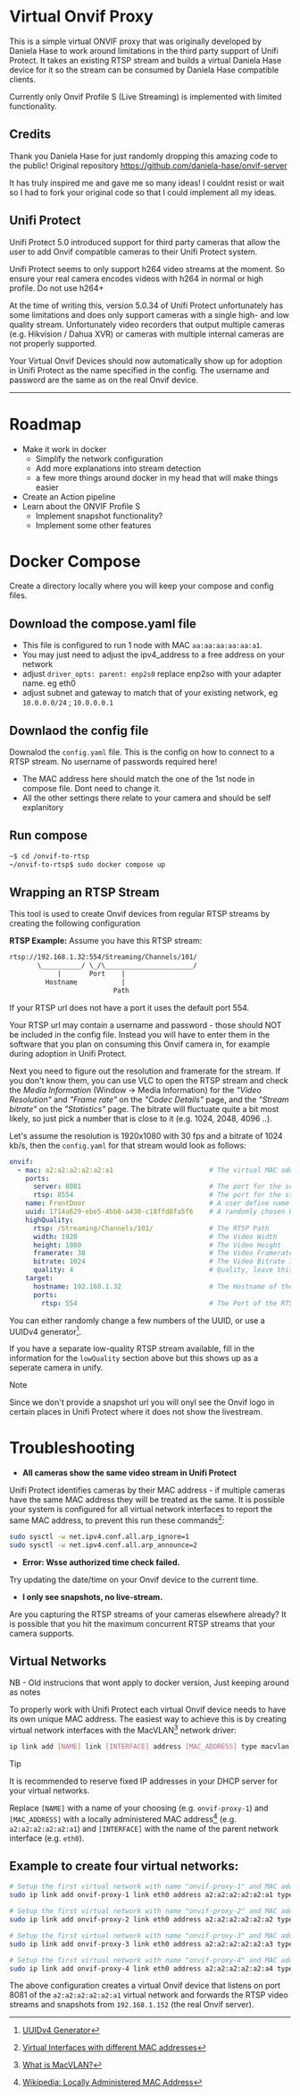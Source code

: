 # Virtual Onvif Proxy
This is a simple virtual ONVIF proxy that was originally developed by Daniela Hase to work around limitations in the third party support of Unifi Protect.
It takes an existing RTSP stream and builds a virtual Daniela Hase device for it so the stream can be consumed by Daniela Hase compatible clients.

Currently only Onvif Profile S (Live Streaming) is implemented with limited functionality.

## Credits
Thank you Daniela Hase for just randomly dropping this amazing code to the public!
Original repository https://github.com/daniela-hase/onvif-server

It has truly inspired me and gave me so many ideas! 
I couldnt resist or wait so I had to fork your original code so that I could implement all my ideas.

## Unifi Protect
Unifi Protect 5.0 introduced support for third party cameras that allow the user to add Onvif compatible cameras to their Unifi Protect system.

Unifi Protect seems to only support h264 video streams at the moment. So ensure your real camera encodes videos with h264 in normal or high profile. Do not use h264+

At the time of writing this, version 5.0.34 of Unifi Protect unfortunately has some limitations and does only support cameras with a single high- and low quality stream. Unfortunately video recorders that output multiple cameras (e.g. Hikvision / Dahua XVR) or cameras with multiple internal cameras are not properly supported.


Your Virtual Onvif Devices should now automatically show up for adoption in Unifi Protect as the name specified in the config. The username and password are the same as on the real Onvif device.

---

# Roadmap
- Make it work in docker
  - Simplify the network configuration
  - Add more explanations into stream detection
  - a few more things around docker in my head that will make things easier
- Create an Action pipeline
- Learn about the ONVIF Profile S
  - Implement snapshot functionality?
  - Implement some other features


# Docker Compose

Create a directory locally where you will keep your compose and config files.

## Download the compose.yaml file 

- This file is configured to run 1 node with MAC `aa:aa:aa:aa:aa:a1`. 
- You may just need to adjust the ipv4_address to a free address on your network
- adjust `driver_opts: parent: enp2s0` replace enp2so with your adapter name. eg eth0
- adjust subnet and gateway to match that of your existing network, eg `10.0.0.0/24` ; `10.0.0.0.1` 

## Downlaod the config file

Downalod the `config.yaml` file. This is the config on how to connect to a RTSP stream. No username of passwords required here!

- The MAC address here should match the one of the 1st node in compose file. Dont need to change it.
- All the other settings there relate to your camera and should be self explanitory

## Run compose

```bash
~$ cd /onvif-to-rtsp
~/onvif-to-rtsp$ sudo docker compose up
```

## Wrapping an RTSP Stream
This tool is  used to create Onvif devices from regular RTSP streams by creating the following configuration

**RTSP Example:**
Assume you have this RTSP stream:
```txt
rtsp://192.168.1.32:554/Streaming/Channels/101/
       \__________/ \_/\______________________/
            |       Port    |
         Hostname           |
                          Path
```
If your RTSP url does not have a port it uses the default port 554.

Your RTSP url may contain a username and password - those should NOT be included in the config file.
Instead you will have to enter them in the software that you plan on consuming this Onvif camera in, for example during adoption in Unifi Protect.

Next you need to figure out the resolution and framerate for the stream. If you don't know them, you can use VLC to open the RTSP stream and check the _Media Information_ (Window -> Media Information) for the _"Video Resolution"_ and _"Frame rate"_ on the _"Codec Details"_ page, and the _"Stream bitrate"_ on the _"Statistics"_ page. The bitrate will fluctuate quite a bit most likely, so just pick a number that is close to it (e.g. 1024, 2048, 4096 ..).

Let's assume the resolution is 1920x1080 with 30 fps and a bitrate of 1024 kb/s, then the `config.yaml` for that stream would look as follows:

```yaml
onvif:
  - mac: a2:a2:a2:a2:a2:a1                        # The virtual MAC address for the server to run on
    ports:
      server: 8081                                # The port for the server to run on
      rtsp: 8554                                  # The port for the stream passthrough, leave this at 8554
    name: FrontDoor                               # A user define name that will show up in the consumer device
    uuid: 1714a629-ebe5-4bb8-a430-c18ffd8fa5f6    # A randomly chosen UUID (see below)
    highQuality:
      rtsp: /Streaming/Channels/101/              # The RTSP Path
      width: 1920                                 # The Video Width
      height: 1080                                # The Video Height
      framerate: 30                               # The Video Framerate/FPS
      bitrate: 1024                               # The Video Bitrate in kb/s
      quality: 4                                  # Quality, leave this as 4 for the high quality stream.
    target:
      hostname: 192.168.1.32                      # The Hostname of the RTSP stream
      ports:
        rtsp: 554                                 # The Port of the RTSP stream
```

You can either randomly change a few numbers of the UUID, or use a UUIDv4 generator[^3].

If you have a separate low-quality RTSP stream available, fill in the information for the `lowQuality` section above but this shows up as a seperate camera in unify. 

> [!NOTE]
> Since we don't provide a snapshot url you will onyl see the Onvif logo in certain places in Unifi Protect where it does not show the livestream.

# Troubleshooting

- **All cameras show the same video stream in Unifi Protect**

Unifi Protect identifies cameras by their MAC address - if multiple cameras have the same MAC address they will be treated as the same.
It is possible your system is configured for all virtual network interfaces to report the same MAC address, to prevent this run these commands[^4]:
```bash
sudo sysctl -w net.ipv4.conf.all.arp_ignore=1
sudo sysctl -w net.ipv4.conf.all.arp_announce=2
```

- **Error: Wsse authorized time check failed.**

Try updating the date/time on your Onvif device to the current time.

- **I only see snapshots, no live-stream.**

Are you capturing the RTSP streams of your cameras elsewhere already? It is possible that you hit the maximum concurrent RTSP streams that your camera supports.


## Virtual Networks
NB - Old instrucions that wont apply to docker version, Just keeping around as notes

To properly work with Unifi Protect each virtual Onvif device needs to have its own unique MAC address.
The easiest way to achieve this is by creating virtual network interfaces with the MacVLAN[^1] network driver:
```bash
ip link add [NAME] link [INTERFACE] address [MAC_ADDRESS] type macvlan mode bridge
```

> [!TIP]
> It is recommended to reserve fixed IP addresses in your DHCP server for your virtual networks.

Replace `[NAME]` with a name of your choosing (e.g. `onvif-proxy-1`) and `[MAC_ADDRESS]` with a locally administered MAC address[^2] (e.g. `a2:a2:a2:a2:a2:a1`) and `[INTERFACE]` with the name of the parent network interface (e.g. `eth0`).


## Example to create four virtual networks:
```bash
# Setup the first virtual network with name "onvif-proxy-1" and MAC address "a2:a2:a2:a2:a2:a1":
sudo ip link add onvif-proxy-1 link eth0 address a2:a2:a2:a2:a2:a1 type macvlan mode bridge

# Setup the first virtual network with name "onvif-proxy-2" and MAC address "a2:a2:a2:a2:a2:a2":
sudo ip link add onvif-proxy-2 link eth0 address a2:a2:a2:a2:a2:a2 type macvlan mode bridge

# Setup the first virtual network with name "onvif-proxy-3" and MAC address "a2:a2:a2:a2:a2:a3":
sudo ip link add onvif-proxy-3 link eth0 address a2:a2:a2:a2:a2:a3 type macvlan mode bridge

# Setup the first virtual network with name "onvif-proxy-4" and MAC address "a2:a2:a2:a2:a2:a4":
sudo ip link add onvif-proxy-4 link eth0 address a2:a2:a2:a2:a2:a4 type macvlan mode bridge
```

The above configuration creates a virtual Onvif device that listens on port 8081 of the `a2:a2:a2:a2:a2:a1` virtual network and forwards the RTSP video streams and snapshots from `192.168.1.152` (the real Onvif server).







[^1]: [What is MacVLAN?](https://ipwithease.com/what-is-macvlan)
[^2]: [Wikipedia: Locally Administered MAC Address](https://en.wikipedia.org/wiki/MAC_address#:~:text=Locally%20administered%20addresses%20are%20distinguished,how%20the%20address%20is%20administered.)
[^3]: [UUIDv4 Generator](https://www.uuidgenerator.net/)
[^4]: [Virtual Interfaces with different MAC addresses](https://serverfault.com/questions/682311/virtual-interfaces-with-different-mac-addresses)
